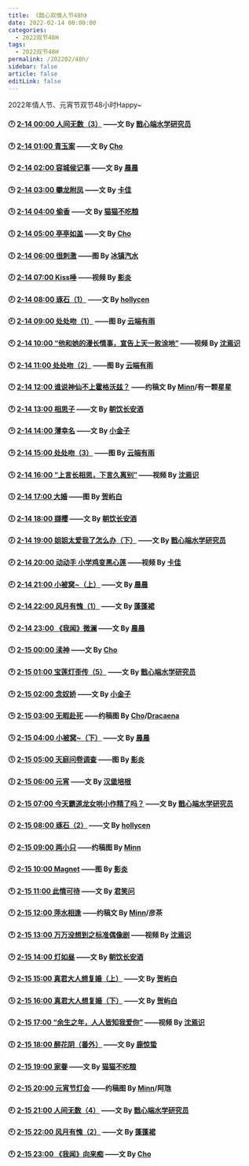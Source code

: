 ```yaml
---
title: 《戬心双情人节48h》
date: 2022-02-14 00:00:00
categories: 
  - 2022双节48H
tags: 
  - 2022双节48H
permalink: /202202/48h/
sidebar: false
article: false
editLink: false
---
```


2022年情人节、元宵节双节48小时Happy~

#### 🕛 [2-14 00:00 人间无数（3）](https://jianxinonly.lofter.com/) ——文 By [戬心端水学研究员](https://jianxinonly.lofter.com/)
<!-- /pages/3f2ea4/ f32240 -->
#### 🕐 [2-14 01:00 青玉案](/pages/78fb54/) ——文 By [Cho](/categories/?category=Cho)
<!-- 89799a -->
#### 🕑 [2-14 02:00 容城侯记事](/pages/79f795/) ——文 By [晨晨](/categories/?category=晨晨)
<!-- c0ab6e -->
#### 🕒 [2-14 03:00 攀龙附凤](/pages/7d0cbc/) ——文 By [卡佳](/categories/?category=卡佳)
<!-- 70797d -->
#### 🕓 [2-14 04:00 偷香](https://maomaobuchiliang.lofter.com/) ——文 By [猫猫不吃粮](https://maomaobuchiliang.lofter.com/)
<!-- /pages/fec6dc/ 137ae0 -->
#### 🕔 [2-14 05:00 亭亭如盖](/pages/edd3ed/) ——文 By [Cho](/categories/?category=Cho)
<!-- 730e47 -->
#### 🕕 [2-14 06:00 很刺激](/pages/1f5c2a/) ——图 By [冰镇汽水](/categories/?category=冰镇汽水)
<!-- 6908c1 -->
#### 🕖 [2-14 07:00 Kiss唾](https://space.bilibili.com/2319080/) ——视频 By [影炎](/categories/?category=影炎)
<!-- /pages/3e8a73/ 957c35 -->
#### 🕗 [2-14 08:00 琢石（1）](https://hoolycen.lofter.com/) ——文 By [hollycen](https://hoolycen.lofter.com/)
<!-- /pages/49f6a4/ 958e5f -->
#### 🕘 [2-14 09:00 处处吻（1）](https://yunduanyouyu.lofter.com/) ——图 By [云端有雨](https://yunduanyouyu.lofter.com/)
<!-- /pages/e925dc/ c2f5bf -->
#### 🕙 [2-14 10:00 “他和她的漫长情事，宣告上天一败涂地”](https://space.bilibili.com/501455718) ——视频 By [沈焉识](https://space.bilibili.com/501455718)
<!-- /pages/a83c9b/ 69b735 -->
#### 🕚 [2-14 11:00 处处吻（2）](https://yunduanyouyu.lofter.com/) ——图 By [云端有雨](https://yunduanyouyu.lofter.com/)
<!-- /pages/65dc00/ 02a279 -->
#### 🕛 [2-14 12:00 谁说神仙不上霍格沃兹？](/pages/ac3a27/) ——约稿文 By [Minn](/categories/?category=Minn)/有一颗星星
<!-- defedc -->
#### 🕐 [2-14 13:00 相思子](https://chaoyinzhanganjiu.lofter.com/) ——文 By [朝饮长安酒](https://chaoyinzhanganjiu.lofter.com/)
<!-- /pages/025ad2/ bae58a -->
#### 🕑 [2-14 14:00 薄幸名](/pages/6355e3/) ——文 By [小金子](/categories/?category=小金子)
<!-- f05289 -->
#### 🕒 [2-14 15:00 处处吻（3）](https://yunduanyouyu.lofter.com/) ——图 By [云端有雨](https://yunduanyouyu.lofter.com/)
<!-- 08f891 -->
#### 🕓 [2-14 16:00 “上言长相思，下言久离别”](https://space.bilibili.com/501455718) ——视频 By [沈焉识](https://space.bilibili.com/501455718)
<!-- /pages/d46fd1/ 3c6af3 -->
#### 🕔 [2-14 17:00 大婚](https://heyubai27523.lofter.com/) ——图 By [贺屿白](https://heyubai27523.lofter.com/)
<!-- /pages/20b715/ 3b922b -->
#### 🕕 [2-14 18:00 撷樱](https://chaoyinzhanganjiu.lofter.com/) ——文 By [朝饮长安酒](https://chaoyinzhanganjiu.lofter.com/)
<!-- /pages/4fdd39/ d000b5 -->
#### 🕖 [2-14 19:00 姐姐太爱我了怎么办（下）](https://jianxinonly.lofter.com/) ——文 By [戬心端水学研究员](https://jianxinonly.lofter.com/)
<!-- /pages/a3fb92/ 33fbd7 -->
#### 🕗 [2-14 20:00 动动手 小学鸡变黑心莲](https://space.bilibili.com/361499156/) ——视频 By [卡佳](/categories/?category=卡佳)
<!-- /pages/1befef/ ce28bf -->
#### 🕘 [2-14 21:00 小被窝~（上）](/pages/709988/) ——文 By [晨晨](/categories/?category=晨晨)
<!-- 8d5743 -->
#### 🕙 [2-14 22:00 风月有愧（1）](https://suzhouxue366.lofter.com/) ——文 By [蓬蓬裙](/categories/?category=蓬蓬裙)
<!-- /pages/ea03b6/ b8013a -->
#### 🕚 [2-14 23:00 《我闻》微澜](/pages/a2fb93/) ——文 By [晨晨](/categories/?category=晨晨)
<!-- 85cc28 -->
#### 🕛 [2-15 00:00 渎神](/pages/47245c/) ——文 By [Cho](/categories/?category=Cho)
<!-- 0d57e7 -->
#### 🕐 [2-15 01:00 宝莲灯歪传（5）](https://jianxinonly.lofter.com/) ——文 By [戬心端水学研究员](https://jianxinonly.lofter.com/)
<!-- /pages/d934db/ 4ff6d9 -->
#### 🕑 [2-15 02:00 念奴娇](/pages/e47428/) ——文 By [小金子](/categories/?category=小金子)
<!-- c8f5c5 -->
#### 🕒 [2-15 03:00 无暇赴死](/pages/8d45d5/) ——约稿图 By [Cho](/categories/?category=Cho)/[Dracaena](https://shineigedracaena.lofter.com/)
<!-- c48169 -->
#### 🕓 [2-15 04:00 小被窝~（下）](/pages/ff4552/) ——文 By [晨晨](/categories/?category=晨晨)
<!-- ca45e2 -->
#### 🕔 [2-15 05:00 天庭问卷调查](https://y15720570.lofter.com/) ——图 By [影炎](/categories/?category=影炎)
<!-- /pages/cb4485/ 8b4668 -->
#### 🕕 [2-15 06:00 元宵](https://hanbaopg.lofter.com/) ——文 By [汉堡培根](/categories/?category=汉堡培根)
<!-- /pages/d568d8/ f132dc -->
#### 🕖 [2-15 07:00 今天霸道龙女哄小作精了吗？](https://jianxinonly.lofter.com/) ——文 By [戬心端水学研究员](https://jianxinonly.lofter.com/)
<!-- /pages/40a8c3/ 5b3cfc -->
#### 🕗 [2-15 08:00 琢石（2）](https://hoolycen.lofter.com/) ——文 By [hollycen](https://hoolycen.lofter.com/)
<!-- /pages/362ba8/ add454 -->
#### 🕘 [2-15 09:00 两小只](/pages/085de9/) ——约稿图 By [Minn](/categories/?category=Minn)
<!-- a08eef -->
#### 🕙 [2-15 10:00 Magnet](https://y15720570.lofter.com/) ——图 By [影炎](/categories/?category=影炎)
<!-- /pages/cc880d/ a63028 -->
#### 🕚 [2-15 11:00 此情可待](https://caroline368.lofter.com/) ——文 By [君笑问](https://caroline368.lofter.com/)
<!-- /pages/5b9f55/ 278e5e -->
#### 🕛 [2-15 12:00 萍水相逢](/pages/9d0c3e/) ——约稿文 By [Minn](/categories/?category=Minn)/彦茶
<!-- 2eaccd -->
#### 🕐 [2-15 13:00 万万没想到之标准偶像剧](https://space.bilibili.com/501455718) ——视频 By [沈焉识](https://space.bilibili.com/501455718)
<!-- /pages/c99702/ 069198 -->
#### 🕑 [2-15 14:00 灯如昼](https://chaoyinzhanganjiu.lofter.com/) ——文 By [朝饮长安酒](https://chaoyinzhanganjiu.lofter.com/)
<!-- /pages/5803ce/ 9dc194 -->
#### 🕒 [2-15 15:00 真君大人想复婚（上）](https://heyubai27523.lofter.com/) ——文 By [贺屿白](https://heyubai27523.lofter.com/)
<!-- /pages/37510a/ b4434d -->
#### 🕓 [2-15 16:00 真君大人想复婚（下）](https://heyubai27523.lofter.com/) ——文 By [贺屿白](https://heyubai27523.lofter.com/)
<!-- /pages/f039b4/ 892d72 -->
#### 🕔 [2-15 17:00 “余生之年，人人皆知我爱你”](https://space.bilibili.com/501455718) ——视频 By [沈焉识](https://space.bilibili.com/501455718)
<!-- /pages/fa82d6/ 3f2124 -->
#### 🕕 [2-15 18:00 醉花阴（番外）](https://jingzhe9527.lofter.com/) ——文 By [鹿惊蛰](https://jingzhe9527.lofter.com/)
<!-- /pages/6c0cae/ 061a94 -->
#### 🕖 [2-15 19:00 家眷](https://maomaobuchiliang.lofter.com/) ——文 By [猫猫不吃粮](https://maomaobuchiliang.lofter.com/)
<!-- /pages/c1193b/ d51c3b -->
#### 🕗 [2-15 20:00 元宵节灯会](/pages/485baa/) ——约稿图 By [Minn](/categories/?category=Minn)/阿虺
<!-- 55e23b -->
#### 🕘 [2-15 21:00 人间无数（4）](https://jianxinonly.lofter.com/) ——文 By [戬心端水学研究员](https://jianxinonly.lofter.com/)
<!-- /pages/ae9a66/ e31477 -->
#### 🕙 [2-15 22:00 风月有愧（2）](https://suzhouxue366.lofter.com/) ——文 By [蓬蓬裙](/categories/?category=蓬蓬裙)
<!-- /pages/35fe92/ 7a81ce -->
#### 🕚 [2-15 23:00 《我闻》向来痴](/pages/840c5e/) ——文 By [Cho](/categories/?category=Cho)
<!-- 0f4e3d -->